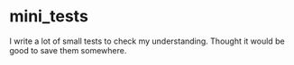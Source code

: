 # mini_tests
I write a lot of small tests to check my understanding. Thought it would be good to save them somewhere. 
